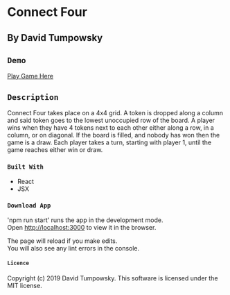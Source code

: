# Connect Four

## By David Tumpowsky

## `Demo`

[Play Game Here](https://dtumpowsky.github.io/React-Connect-Four/)

## `Description`

Connect Four takes place on a 4x4 grid. A token is dropped along a column and said token goes to the lowest unoccupied row of the board. A player wins when they have 4 tokens next to each other either along a row, in a column, or on diagonal. If the board is filled, and nobody has won then the game is a draw. Each player takes a turn, starting with player 1, until the game reaches either win or draw.


### `Built With`

* React
* JSX

### `Download App`

'npm run start' runs the app in the development mode.<br>
Open [http://localhost:3000](http://localhost:3000) to view it in the browser.

The page will reload if you make edits.<br>
You will also see any lint errors in the console.

#### `Licence`

Copyright (c) 2019 David Tumpowsky. This software is licensed under the MIT license.

